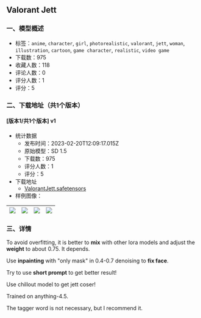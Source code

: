 ## Valorant Jett
### 一、模型概述

- 标签：`anime`, `character`, `girl`, `photorealistic`, `valorant`, `jett`, `woman`, `illustration`, `cartoon`, `game character`, `realistic`, `video game`
- 下载数：975
- 收藏人数：118
- 评论人数：0
- 评分人数：1
- 评分：5

### 二、下载地址（共1个版本）

#### [版本1/共1个版本] v1

- 统计数据
  - 发布时间：2023-02-20T12:09:17.015Z
  - 原始模型：SD 1.5
  - 下载数：975
  - 评分人数：1
  - 评分：5
- 下载地址
  - [ValorantJett.safetensors](https://civitai.com/api/download/models/13000)
- 样例图像：

| <img src="https://image.civitai.com/xG1nkqKTMzGDvpLrqFT7WA/291d7415-2794-4631-a159-08ef6fcccc00/width=450/125389.jpeg" /> | <img src="https://image.civitai.com/xG1nkqKTMzGDvpLrqFT7WA/6d6f239e-45e5-46f2-91a9-967bd017aa00/width=450/125377.jpeg" /> | <img src="https://image.civitai.com/xG1nkqKTMzGDvpLrqFT7WA/d40a04d5-9fb7-49dc-4f2d-35732e713e00/width=450/125390.jpeg" /> | <img src="https://image.civitai.com/xG1nkqKTMzGDvpLrqFT7WA/cff8a4da-e21a-4988-dd61-8e4c6110b100/width=450/125388.jpeg" /> |
| ---- | ---- | ---- | ---- |


### 三、详情
<p>To avoid overfitting, it is better to <strong>mix</strong> with other lora models and adjust the <strong>weight</strong> to about 0.75. It depends.</p><p>Use <strong>inpainting</strong> with "only mask" in 0.4-0.7 denoising to <strong>fix face</strong>.</p><p>Try to use <strong>short prompt</strong> to get better result!</p><p>Use chillout model to get jett coser!</p><p>Trained on anything-4.5.</p><p>The tagger word is not necessary, but I recommend it.</p>